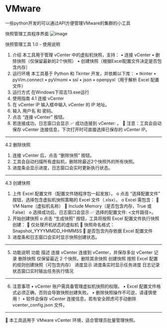 # VMware
一些python开发的可以通过API方便管理VMware的集群的小工具

快照管理工具程序界面
![image](https://github.com/user-attachments/assets/9b5c596e-9e19-4eeb-80d1-b08f0ae6c00a)

快照管理工具 1.0 - 使用说明
1. 介绍
本工具用于管理 vCenter 中的虚拟机快照，支持：
•	连接 vCenter
•	删除快照（仅保留最新的2个快照）
•	创建快照（根据Excel配置文件决定是否包含内存）
2. 运行环境
本工具基于 Python 和 Tkinter 开发，并依赖以下库：
•	tkinter
•	pyVim.connect
•	pyVmomi
•	ssl
•	json
•	openpyxl（用于解析 Excel 配置文件）
3. 运行方式
在Windows下双击13.exe运行
4. 使用指南
4.1 连接 vCenter
1.	在 vCenter IP 输入框中输入 vCenter 的 IP 地址。
2.	输入 用户名 和 密码。
3.	点击 “连接 vCenter” 按钮。
4.	若连接成功，日志窗口会显示 ✅ 成功连接到 vCenter: <IP>。
📌 注意：工具会自动保存 vCenter 连接信息，下次打开时可直接选择已保存的 vCenter IP。
________________________________________
4.2 删除快照
1.	连接 vCenter 后，点击 “删除快照” 按钮。
2.	工具会自动扫描所有虚拟机，删除除最近2个快照外的所有快照。
3.	进度条会显示进度，日志窗口会实时更新执行状态。
________________________________________
4.3 创建快照
1.	上传 Excel 配置文件（配置文件随程序包一起发放）。
o	点击 “选择配置文件” 按钮，选择包含虚拟机快照策略的 Excel 文件（.xlsx）。
o	Excel 需包含： 
	VM Name（虚拟机名称）
	Include Memory（是否包含内存，True 或 False）
o	选择成功后，日志窗口会显示 ✅ 选择的配置文件: <文件路径>。
2.	开始创建快照
o	点击 “生成快照” 按钮，工具将按照 Excel 配置文件执行快照创建： 
	仅处理开机状态的虚拟机
	快照命名格式：Snapshot_YYYYMMDD_HHMMSS
	是否包含内存依据 Excel 配置文件
3.	进度条和日志窗口会实时显示快照创建状态。
________________________________________
5. 功能说明
功能	描述
连接 vCenter	连接到 vCenter，并保存多台 vCenter 记录
删除快照	仅保留最近 2 个快照，删除其余快照
创建快照	按照 Excel 配置的规则创建快照（可包含内存）
进度显示	进度条实时显示任务进度
日志记录	状态窗口实时输出任务执行情况
________________________________________
6. 注意事项
•	vCenter 账户需具备管理虚拟机快照的权限。
•	Excel 配置文件格式必须正确，否则会导致快照创建失败。
•	删除快照操作不可逆，请谨慎使用！
•	软件会保存 vCenter 连接信息，若有安全顾虑可手动删除 vcenter_config.json 文件。
________________________________________
📌 本工具适用于 VMware vCenter 环境，适合管理员批量管理快照。
